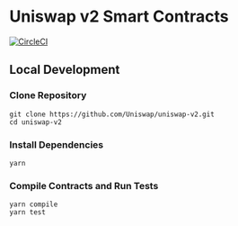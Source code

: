 # Uniswap v2 Smart Contracts

[![CircleCI](https://circleci.com/gh/Uniswap/uniswap-v2.svg?style=svg)](https://circleci.com/gh/Uniswap/uniswap-v2)

## Local Development

### Clone Repository

```
git clone https://github.com/Uniswap/uniswap-v2.git
cd uniswap-v2
```

### Install Dependencies
```
yarn
```

### Compile Contracts and Run Tests
```
yarn compile
yarn test
```
